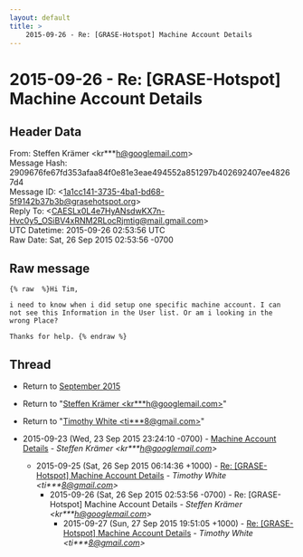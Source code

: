```yaml
---
layout: default
title: >
    2015-09-26 - Re: [GRASE-Hotspot] Machine Account Details
---
```


# 2015-09-26 - Re: [GRASE-Hotspot] Machine Account Details

## Header Data

From: Steffen Krämer \<kr***h@googlemail.com\><br>
Message Hash: 2909676fe67fd353afaa84f0e81e3eae494552a851297b402692407ee48267d4<br>
Message ID: \<1a1cc141-3735-4ba1-bd68-5f9142b37b3b@grasehotspot.org\><br>
Reply To: \<CAESLx0L4e7HyANsdwKX7n-Hvc0y5_OSiBV4xRNM2RLocRjmtig@mail.gmail.com\><br>
UTC Datetime: 2015-09-26 02:53:56 UTC<br>
Raw Date: Sat, 26 Sep 2015 02:53:56 -0700<br>

## Raw message

```
{% raw  %}Hi Tim,

i need to know when i did setup one specific machine account. I can not see this Information in the User list. Or am i looking in the wrong Place?

Thanks for help. {% endraw %}
```

## Thread

+ Return to [September 2015](/archive/2015/09)

+ Return to "[Steffen Krämer <kr***h<span>@</span>googlemail.com>](/authors/kr___h_at_googlemail_com)"
+ Return to "[Timothy White <ti***8<span>@</span>gmail.com>](/authors/ti___8_at_gmail_com)"

+ 2015-09-23 (Wed, 23 Sep 2015 23:24:10 -0700) - [Machine Account Details](/archive/2015/09/5516c701a5eee11ab235fdd6c390b76eabe0539f1b9eba700528dbe54a565417) - _Steffen Krämer \<kr***h@googlemail.com\>_
  + 2015-09-25 (Sat, 26 Sep 2015 06:14:36 +1000) - [Re: [GRASE-Hotspot] Machine Account Details](/archive/2015/09/ca5f7f1beb17aa2ba404ae8ad2ff657159d25005463f340024d41cc37e5ece70) - _Timothy White \<ti***8@gmail.com\>_
    + 2015-09-26 (Sat, 26 Sep 2015 02:53:56 -0700) - Re: [GRASE-Hotspot] Machine Account Details - _Steffen Krämer \<kr***h@googlemail.com\>_
      + 2015-09-27 (Sun, 27 Sep 2015 19:51:05 +1000) - [Re: [GRASE-Hotspot] Machine Account Details](/archive/2015/09/15a79a7821a16a2f1e477ee8d51977f5f10b27bb0fe6bc00a972c0f8831f0c8c) - _Timothy White \<ti***8@gmail.com\>_

